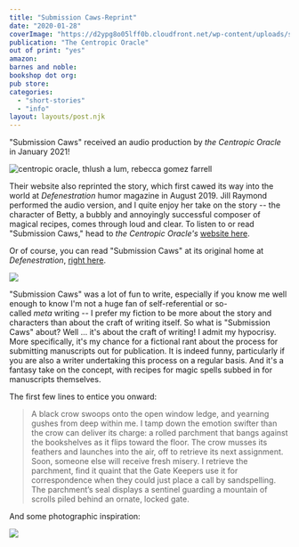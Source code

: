 ```yaml
---
title: "Submission Caws-Reprint"
date: "2020-01-28"
coverImage: "https://d2ypg8o05lff0b.cloudfront.net/wp-content/uploads/sites/3/pages/centropic-oracle.jpg"
publication: "The Centropic Oracle"
out of print: "yes"
amazon: 
barnes and noble: 
bookshop dot org:
pub store:
categories:
  - "short-stories"
  - "info"
layout: layouts/post.njk
---
```


"Submission Caws" received an audio production by _the Centropic Oracle_ in January 2021!

![centropic oracle, thlush a lum, rebecca gomez farrell](https://d2ypg8o05lff0b.cloudfront.net/wp-content/uploads/sites/3/pages/centropic-oracle.jpg)

Their website also reprinted the story, which first cawed its way into the world at _Defenestration_ humor magazine in August 2019. Jill Raymond performed the audio version, and I quite enjoy her take on the story -- the character of Betty, a bubbly and annoyingly successful composer of magical recipes, comes through loud and clear. To listen to or read "Submission Caws," head to _the Centropic Oracle's_ [website here](http://www.centropicoracle.com/library/F0112_SubmissionCaws.php).

Or of course, you can read "Submission Caws" at its original home at _Defenestration_, [right here](http://www.defenestrationmag.net/2019/08/submission-caws-by-rebecca-gomez-farrell/).

![](https://d2ypg8o05lff0b.cloudfront.net/wp-content/uploads/sites/3/pages/Screenshot_2020-01-28-Submission-Caws-by-Rebecca-Gomez-Farrell.png)

"Submission Caws" was a lot of fun to write, especially if you know me well enough to know I'm not a huge fan of self-referential or so-called _meta_ writing -- I prefer my fiction to be more about the story and characters than about the craft of writing itself. So what is "Submission Caws" about? Well ... it's about the craft of writing! I admit my hypocrisy. More specifically, it's my chance for a fictional rant about the process for submitting manuscripts out for publication. It is indeed funny, particularly if you are also a writer undertaking this process on a regular basis. And it's a fantasy take on the concept, with recipes for magic spells subbed in for manuscripts themselves.

The first few lines to entice you onward:

> A black crow swoops onto the open window ledge, and yearning gushes from deep within me. I tamp down the emotion swifter than the crow can deliver its charge: a rolled parchment that bangs against the bookshelves as it flips toward the floor. The crow musses its feathers and launches into the air, off to retrieve its next assignment. Soon, someone else will receive fresh misery. I retrieve the parchment, find it quaint that the Gate Keepers use it for correspondence when they could just place a call by sandspelling. The parchment’s seal displays a sentinel guarding a mountain of scrolls piled behind an ornate, locked gate.

And some photographic inspiration:

![](https://d2ypg8o05lff0b.cloudfront.net/wp-content/uploads/sites/3/pages/Screenshot_2020-01-28-When-Should-You-Form-Gate-Your-Content-.png)
